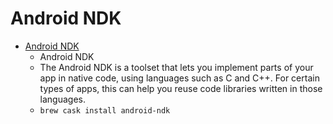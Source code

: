 # Android NDK
- [Android NDK](https://developer.android.com/ndk/index.html)
  -  Android NDK
  - The Android NDK is a toolset that lets you implement parts of your app in native code, using languages such as C and C++. For certain types of apps, this can help you reuse code libraries written in those languages.
  - `brew cask install android-ndk`
